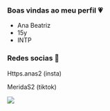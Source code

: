 ### Boas vindas ao meu perfil 💗
- Ana Beatriz
- 15y
- INTP

### Redes socias 🫶
Https.anas2 (insta)

MeridaS2 (tiktok)

![](https://media1.tenor.com/m/zc0dYyoTnE4AAAAC/cat-hands-up.gif) 
